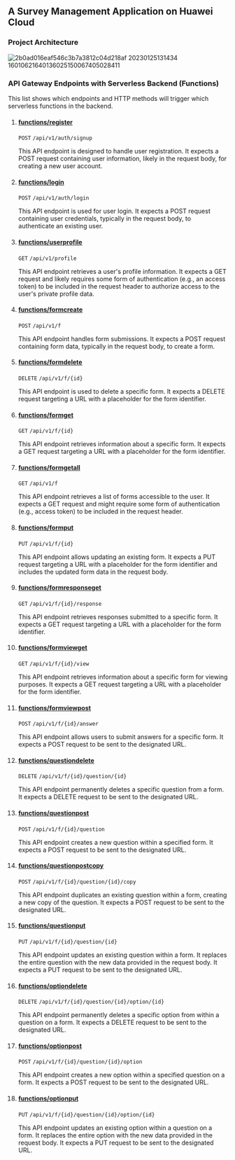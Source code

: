 ## A Survey Management Application on Huawei Cloud

### Project Architecture
![2b0ad016eaf546c3b7a3812c04d218af 20230125131434 16010621640136025150067405028411](https://github.com/akinbezatoglu/survey-builder-hwc/assets/61403011/bddf2ec8-2825-48cc-844e-5bfdc5a43873)

### API Gateway Endpoints with Serverless Backend (Functions)

This list shows which endpoints and HTTP methods will trigger which serverless functions in the backend.

1. #### [functions/register](https://github.com/akinbezatoglu/survey-builder/blob/master/functions/register/main.go)
    `POST` `/api/v1/auth/signup`

    This API endpoint is designed to handle user registration. It expects a POST request containing user information, likely in the request body, for creating a new user account.

2. #### [functions/login](https://github.com/akinbezatoglu/survey-builder/blob/master/functions/login/main.go)
    `POST` `/api/v1/auth/login`

    This API endpoint is used for user login. It expects a POST request containing user credentials, typically in the request body, to authenticate an existing user.

2. #### [functions/userprofile](https://github.com/akinbezatoglu/survey-builder/blob/master/functions/userprofile/main.go)
    `GET` `/api/v1/profile`

    This API endpoint retrieves a user's profile information. It expects a GET request and likely requires some form of authentication (e.g., an access token) to be included in the request header to authorize access to the user's private profile data.

3. #### [functions/formcreate](https://github.com/akinbezatoglu/survey-builder/blob/master/functions/formcreate/main.go)
    `POST` `/api/v1/f`

    This API endpoint handles form submissions. It expects a POST request containing form data, typically in the request body, to create a form.

4. #### [functions/formdelete](https://github.com/akinbezatoglu/survey-builder/blob/master/functions/formdelete/main.go)
    `DELETE` `/api/v1/f/{id}`

    This API endpoint is used to delete a specific form. It expects a DELETE request targeting a URL with a placeholder for the form identifier.

5. #### [functions/formget](https://github.com/akinbezatoglu/survey-builder/blob/master/functions/formget/main.go)
    `GET` `/api/v1/f/{id}`

    This API endpoint retrieves information about a specific form. It expects a GET request targeting a URL with a placeholder for the form identifier.

6. #### [functions/formgetall](https://github.com/akinbezatoglu/survey-builder/blob/master/functions/formgetall/main.go)
    `GET` `/api/v1/f`

    This API endpoint retrieves a list of forms accessible to the user. It expects a GET request and might require some form of authentication (e.g., access token) to be included in the request header.

7. #### [functions/formput](https://github.com/akinbezatoglu/survey-builder/blob/master/functions/formput/main.go)
    `PUT` `/api/v1/f/{id}`

    This API endpoint allows updating an existing form. It expects a PUT request targeting a URL with a placeholder for the form identifier and includes the updated form data in the request body.

8. #### [functions/formresponseget](https://github.com/akinbezatoglu/survey-builder/blob/master/functions/formresponseget/main.go)
    `GET` `/api/v1/f/{id}/response`

    This API endpoint retrieves responses submitted to a specific form. It expects a GET request targeting a URL with a placeholder for the form identifier.

9. #### [functions/formviewget](https://github.com/akinbezatoglu/survey-builder/blob/master/functions/formviewget/main.go)
    `GET` `/api/v1/f/{id}/view`

    This API endpoint retrieves information about a specific form for viewing purposes. It expects a GET request targeting a URL with a placeholder for the form identifier.

10. #### [functions/formviewpost](https://github.com/akinbezatoglu/survey-builder/blob/master/functions/formviewpost/main.go)
    `POST` `/api/v1/f/{id}/answer`

    This API endpoint allows users to submit answers for a specific form. It expects a POST request to be sent to the designated URL.

14. #### [functions/questiondelete](https://github.com/akinbezatoglu/survey-builder/blob/master/functions/questiondelete/main.go)
    `DELETE` `/api/v1/f/{id}/question/{id}`

    This API endpoint permanently deletes a specific question from a form. It expects a DELETE request to be sent to the designated URL.

15. #### [functions/questionpost](https://github.com/akinbezatoglu/survey-builder/blob/master/functions/questionpost/main.go)
    `POST` `/api/v1/f/{id}/question`
    
    This API endpoint creates a new question within a specified form. It expects a POST request to be sent to the designated URL.

16. #### [functions/questionpostcopy](https://github.com/akinbezatoglu/survey-builder/blob/master/functions/questionpostcopy/main.go)
    `POST` `/api/v1/f/{id}/question/{id}/copy`

    This API endpoint duplicates an existing question within a form, creating a new copy of the question. It expects a POST request to be sent to the designated URL.

17. #### [functions/questionput](https://github.com/akinbezatoglu/survey-builder/blob/master/functions/questionput/main.go)
    `PUT` `/api/v1/f/{id}/question/{id}`

    This API endpoint updates an existing question within a form. It replaces the entire question with the new data provided in the request body. It expects a PUT request to be sent to the designated URL.

11. #### [functions/optiondelete](https://github.com/akinbezatoglu/survey-builder/blob/master/functions/optiondelete/main.go)
    `DELETE` `/api/v1/f/{id}/question/{id}/option/{id}`

    This API endpoint permanently deletes a specific option from within a question on a form. It expects a DELETE request to be sent to the designated URL.

12. #### [functions/optionpost](https://github.com/akinbezatoglu/survey-builder/blob/master/functions/optionpost/main.go)
    `POST` `/api/v1/f/{id}/question/{id}/option`

    This API endpoint creates a new option within a specified question on a form. It expects a POST request to be sent to the designated URL.

13. #### [functions/optionput](https://github.com/akinbezatoglu/survey-builder/blob/master/functions/optionput/main.go)
    `PUT` `/api/v1/f/{id}/question/{id}/option/{id}`

    This API endpoint updates an existing option within a question on a form. It replaces the entire option with the new data provided in the request body. It expects a PUT request to be sent to the designated URL.
